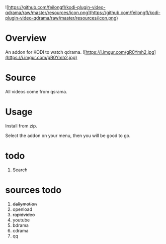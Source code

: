 ![https://github.com/feilongfl/kodi-plugin-video-qdrama/raw/master/resources/icon.png](https://github.com/feilongfl/kodi-plugin-video-qdrama/raw/master/resources/icon.png)

# Overview
An addon for KODI to watch qdrama.
![https://i.imgur.com/gR0Ymh2.jpg](https://i.imgur.com/gR0Ymh2.jpg)

# Source
All videos come from qsrama.

# Usage
Install from zip.

Select the addon on your menu, then you will be good to go.

# todo
1. Search

# sources todo
1. ~~daliymotion~~
2. openload
3. ~~rapidvideo~~
4. youtube
5. bdrama
6. cdrama
7. qq
